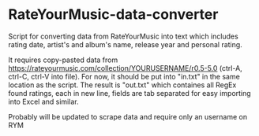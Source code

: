 # RateYourMusic-data-converter

Script for converting data from RateYourMusic into text which includes rating date, artist's and album's name, release year and personal rating.

It requires copy-pasted data from https://rateyourmusic.com/collection/YOURUSERNAME/r0.5-5.0 (ctrl-A, ctrl-C, ctrl-V into file). For now, it should be put into "in.txt" in the same location as the script. The result is "out.txt" which containes all RegEx found ratings, each in new line, fields are tab separated for easy importing into Excel and similar.

Probably will be updated to scrape data and require only an username on RYM
